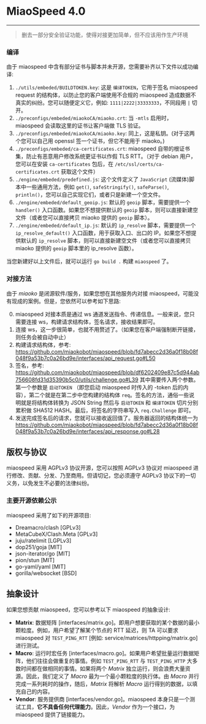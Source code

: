 # MiaoSpeed 4.0

---

> 删去一部分安全验证功能，使得对接更加简单，但不应该用作生产环境

### 编译

由于 miaospeed 中含有部分证书与脚本并未开源，您需要补齐以下文件以成功编译:

1. `./utils/embeded/BUILDTOKEN.key`: 这是 `编译TOKEN`，它用于签名 miaospeed request 的结构体，以防止您的客户端使用不合规的 miaospeed 造成数据不真实的纠纷。您可以随便定义它，例如: `1111|2222|33333333`，不同段用 `|` 切开。
2. `./preconfigs/embeded/miaokoCA/miaoko.crt`: 当 `-mtls` 启用时，miaospeed 会读取这里的证书让客户端做 TLS 验证。
3. `./preconfigs/embeded/miaokoCA/miaoko.key`: 同上，这是私钥。(对于这两个您可以自己用 openssl 签一个证书，但它不能用于 miaoko。)
4. `./preconfigs/embeded/ca-certificates.crt`: miaospeed 自带的根证书集，防止有恶意用户修改系统更证书以作假 TLS RTT。（对于 debian 用户，您可以在安装 `ca-certificates` 包后，在 `/etc/ssl/certs/ca-certificates.crt` 获取这个文件）
5. `./engine/embeded/predefined.js`: 这个文件定义了 `JavaScript` (流媒体)脚本中一些通用方法，例如 `get()`, `safeStringify()`, `safeParse()`, `println()`，您可以自己实现它们，或者只是新建一个空文件。
6. `./engine/embeded/default_geoip.js`: 默认的 `geoip` 脚本，需要提供一个 `handler()` 入口函数。如果您不想提供默认的 `geoip` 脚本，则可以直接新建空文件（或者您可以直接拷贝 miaoko 提供的 `geoip` 脚本）。
7. `./engine/embeded/default_ip.js`: 默认的 `ip_resolve` 脚本，需要提供一个 `ip_resolve_default()` 入口函数，用于获取入口、出口的 IP。如果您不想提供默认的 `ip_resolve` 脚本，则可以直接新建空文件（或者您可以直接拷贝 miaoko 提供的 `geoip` 脚本里的 ip_resolve 函数）。

当您新建好以上文件后，就可以运行 `go build .` 构建 `miaospeed` 了。

### 对接方法

由于 _miaoko_ 是闭源软件/服务，如果您想在其他服务内对接 miaospeed，可能没有现成的案例。但是，您依然可以参考如下思路:

0. miaospeed 对接本质是通过 ws 通道发送指令、传递信息。一般来说，您只需要连接 ws，构建请求结构体，签名请求，接收结果即可。
1. 连接 ws，这一步很简单，也就不用赘述了。（如果您在客户端强制断开链接，则任务会被自动中止）
2. 构建请求结构体，参考: https://github.com/miaokobot/miaospeed/blob/fd7abecc2d36a0f18b08f048f9a53b7c0a26bd9e/interfaces/api_request.go#L50
3. 签名，参考: https://github.com/miaokobot/miaospeed/blob/df6202409e87c5d944ab756608fd31d35390b5c0/utils/challenge.go#L39 其中需要传入两个参数。第一个参数是 `启动TOKEN` （即您启动 miaospeed 时传入的 -token 后的内容），第二个就是在第二步中您构建的结构体 `req`。签名的方法，通俗一些说明就是将结构体转换为 JSON String 然后与 `启动TOKEN` 和 `编译TOKEN` 切片分别累积做 SHA512 HASH。最后，将签名的字符串写入 `req.Challenge` 即可。
4. 发送完成签名后的请求，您就可以接收返回值了。服务器返回的结构体统一为 https://github.com/miaokobot/miaospeed/blob/fd7abecc2d36a0f18b08f048f9a53b7c0a26bd9e/interfaces/api_response.go#L28

## 版权与协议

miaospeed 采用 AGPLv3 协议开源，您可以按照 AGPLv3 协议对 miaospeed 进行修改、贡献、分发、乃至商用。但请切记，您必须遵守 AGPLv3 协议下的一切义务，以免发生不必要的法律纠纷。

### 主要开源依赖公示

miaospeed 采用了如下的开源项目:

- Dreamacro/clash [GPLv3]
- MetaCubeX/Clash.Meta [GPLv3]
- juju/ratelimit [LGPLv3]
- dop251/goja [MIT]
- json-iterator/go [MIT]
- pion/stun [MIT]
- go-yaml/yaml [MIT]
- gorilla/websocket [BSD]

## 抽象设计

如果您想贡献 miaospeed，您可以参考以下 miaospeed 的抽象设计:

- **Matrix**: 数据矩阵 [interfaces/matrix.go]。即用户想要获取的某个数据的最小颗粒度。例如，用户希望了解某个节点的 RTT 延迟，则 TA 可以要求 miaospeed 对 `TEST_PING_RTT` [例如: service/matrices/httpping/matrix.go] 进行测试。
- **Macro**: 运行时宏任务 [interfaces/macro.go]。如果用户希望批量运行数据矩阵，他们往往会做重复的事情。例如 `TEST_PING_RTT` 与 `TEST_PING_HTTP` 大多数时间都在做相同的事情。如果将两个 _Matrix_ 独立运行，则会浪费大量资源。因此，我们定义了 _Macro_ 最为一个最小颗粒度的执行体。由 _Macro_ 并行完成一系列耗时的操作，随后，_Matrix_ 将解析 _Macro_ 运行得到的数据，以填充自己的内容。
- **Vendor**: 服务提供商 [interfaces/vendor.go]。miaospeed 本身只是一个测试工具，**它不具备任何代理能力**。因此，_Vendor_ 作为一个接口，为 miaospeed 提供了链接能力。

